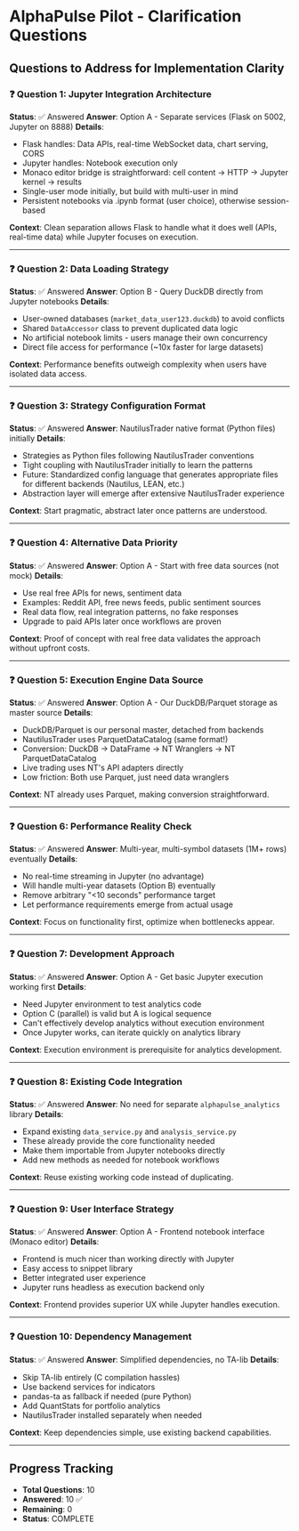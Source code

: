 # AlphaPulse Pilot - Clarification Questions

## Questions to Address for Implementation Clarity

### ❓ **Question 1: Jupyter Integration Architecture**
**Status**: ✅ Answered
**Answer**: Option A - Separate services (Flask on 5002, Jupyter on 8888)
**Details**:
- Flask handles: Data APIs, real-time WebSocket data, chart serving, CORS
- Jupyter handles: Notebook execution only
- Monaco editor bridge is straightforward: cell content → HTTP → Jupyter kernel → results
- Single-user mode initially, but build with multi-user in mind
- Persistent notebooks via .ipynb format (user choice), otherwise session-based

**Context**: Clean separation allows Flask to handle what it does well (APIs, real-time data) while Jupyter focuses on execution.

---

### ❓ **Question 2: Data Loading Strategy**
**Status**: ✅ Answered
**Answer**: Option B - Query DuckDB directly from Jupyter notebooks
**Details**:
- User-owned databases (`market_data_user123.duckdb`) to avoid conflicts
- Shared `DataAccessor` class to prevent duplicated data logic
- No artificial notebook limits - users manage their own concurrency
- Direct file access for performance (~10x faster for large datasets)

**Context**: Performance benefits outweigh complexity when users have isolated data access.

---

### ❓ **Question 3: Strategy Configuration Format**
**Status**: ✅ Answered
**Answer**: NautilusTrader native format (Python files) initially
**Details**:
- Strategies as Python files following NautilusTrader conventions
- Tight coupling with NautilusTrader initially to learn the patterns
- Future: Standardized config language that generates appropriate files for different backends (Nautilus, LEAN, etc.)
- Abstraction layer will emerge after extensive NautilusTrader experience

**Context**: Start pragmatic, abstract later once patterns are understood.

---

### ❓ **Question 4: Alternative Data Priority**
**Status**: ✅ Answered
**Answer**: Option A - Start with free data sources (not mock)
**Details**:
- Use real free APIs for news, sentiment data
- Examples: Reddit API, free news feeds, public sentiment sources
- Real data flow, real integration patterns, no fake responses
- Upgrade to paid APIs later once workflows are proven

**Context**: Proof of concept with real free data validates the approach without upfront costs.

---

### ❓ **Question 5: Execution Engine Data Source**
**Status**: ✅ Answered
**Answer**: Option A - Our DuckDB/Parquet storage as master source
**Details**:
- DuckDB/Parquet is our personal master, detached from backends
- NautilusTrader uses ParquetDataCatalog (same format!)
- Conversion: DuckDB → DataFrame → NT Wranglers → NT ParquetDataCatalog
- Live trading uses NT's API adapters directly
- Low friction: Both use Parquet, just need data wranglers

**Context**: NT already uses Parquet, making conversion straightforward.

---

### ❓ **Question 6: Performance Reality Check**
**Status**: ✅ Answered
**Answer**: Multi-year, multi-symbol datasets (1M+ rows) eventually
**Details**:
- No real-time streaming in Jupyter (no advantage)
- Will handle multi-year datasets (Option B) eventually
- Remove arbitrary "<10 seconds" performance target
- Let performance requirements emerge from actual usage

**Context**: Focus on functionality first, optimize when bottlenecks appear.

---

### ❓ **Question 7: Development Approach**
**Status**: ✅ Answered
**Answer**: Option A - Get basic Jupyter execution working first
**Details**:
- Need Jupyter environment to test analytics code
- Option C (parallel) is valid but A is logical sequence
- Can't effectively develop analytics without execution environment
- Once Jupyter works, can iterate quickly on analytics library

**Context**: Execution environment is prerequisite for analytics development.

---

### ❓ **Question 8: Existing Code Integration**
**Status**: ✅ Answered
**Answer**: No need for separate `alphapulse_analytics` library
**Details**:
- Expand existing `data_service.py` and `analysis_service.py`
- These already provide the core functionality needed
- Make them importable from Jupyter notebooks directly
- Add new methods as needed for notebook workflows

**Context**: Reuse existing working code instead of duplicating.

---

### ❓ **Question 9: User Interface Strategy**
**Status**: ✅ Answered
**Answer**: Option A - Frontend notebook interface (Monaco editor)
**Details**:
- Frontend is much nicer than working directly with Jupyter
- Easy access to snippet library
- Better integrated user experience
- Jupyter runs headless as execution backend only

**Context**: Frontend provides superior UX while Jupyter handles execution.

---

### ❓ **Question 10: Dependency Management**
**Status**: ✅ Answered
**Answer**: Simplified dependencies, no TA-lib
**Details**:
- Skip TA-lib entirely (C compilation hassles)
- Use backend services for indicators
- pandas-ta as fallback if needed (pure Python)
- Add QuantStats for portfolio analytics
- NautilusTrader installed separately when needed

**Context**: Keep dependencies simple, use existing backend capabilities.

---

## Progress Tracking
- **Total Questions**: 10
- **Answered**: 10 ✅
- **Remaining**: 0
- **Status**: COMPLETE